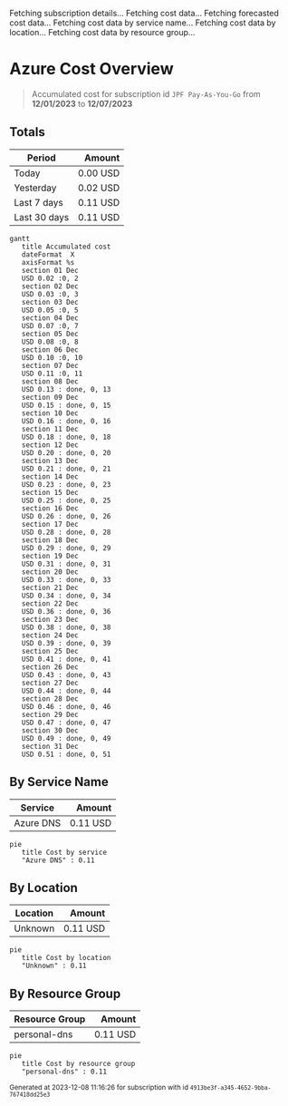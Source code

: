 Fetching subscription details...
Fetching cost data...
Fetching forecasted cost data...
Fetching cost data by service name...
Fetching cost data by location...
Fetching cost data by resource group...
# Azure Cost Overview

> Accumulated cost for subscription id `JPF Pay-As-You-Go` from **12/01/2023** to **12/07/2023**

## Totals

|Period|Amount|
|---|---:|
|Today|0.00 USD|
|Yesterday|0.02 USD|
|Last 7 days|0.11 USD|
|Last 30 days|0.11 USD|

```mermaid
gantt
   title Accumulated cost
   dateFormat  X
   axisFormat %s
   section 01 Dec
   USD 0.02 :0, 2
   section 02 Dec
   USD 0.03 :0, 3
   section 03 Dec
   USD 0.05 :0, 5
   section 04 Dec
   USD 0.07 :0, 7
   section 05 Dec
   USD 0.08 :0, 8
   section 06 Dec
   USD 0.10 :0, 10
   section 07 Dec
   USD 0.11 :0, 11
   section 08 Dec
   USD 0.13 : done, 0, 13
   section 09 Dec
   USD 0.15 : done, 0, 15
   section 10 Dec
   USD 0.16 : done, 0, 16
   section 11 Dec
   USD 0.18 : done, 0, 18
   section 12 Dec
   USD 0.20 : done, 0, 20
   section 13 Dec
   USD 0.21 : done, 0, 21
   section 14 Dec
   USD 0.23 : done, 0, 23
   section 15 Dec
   USD 0.25 : done, 0, 25
   section 16 Dec
   USD 0.26 : done, 0, 26
   section 17 Dec
   USD 0.28 : done, 0, 28
   section 18 Dec
   USD 0.29 : done, 0, 29
   section 19 Dec
   USD 0.31 : done, 0, 31
   section 20 Dec
   USD 0.33 : done, 0, 33
   section 21 Dec
   USD 0.34 : done, 0, 34
   section 22 Dec
   USD 0.36 : done, 0, 36
   section 23 Dec
   USD 0.38 : done, 0, 38
   section 24 Dec
   USD 0.39 : done, 0, 39
   section 25 Dec
   USD 0.41 : done, 0, 41
   section 26 Dec
   USD 0.43 : done, 0, 43
   section 27 Dec
   USD 0.44 : done, 0, 44
   section 28 Dec
   USD 0.46 : done, 0, 46
   section 29 Dec
   USD 0.47 : done, 0, 47
   section 30 Dec
   USD 0.49 : done, 0, 49
   section 31 Dec
   USD 0.51 : done, 0, 51
```

## By Service Name

|Service|Amount|
|---|---:|
|Azure DNS|0.11 USD|

```mermaid
pie
   title Cost by service
   "Azure DNS" : 0.11
```

## By Location

|Location|Amount|
|---|---:|
|Unknown|0.11 USD|

```mermaid
pie
   title Cost by location
   "Unknown" : 0.11
```

## By Resource Group

|Resource Group|Amount|
|---|---:|
|personal-dns|0.11 USD|

```mermaid
pie
   title Cost by resource group
   "personal-dns" : 0.11
```

<sup>Generated at 2023-12-08 11:16:26 for subscription with id `4913be3f-a345-4652-9bba-767418dd25e3`</sup>
